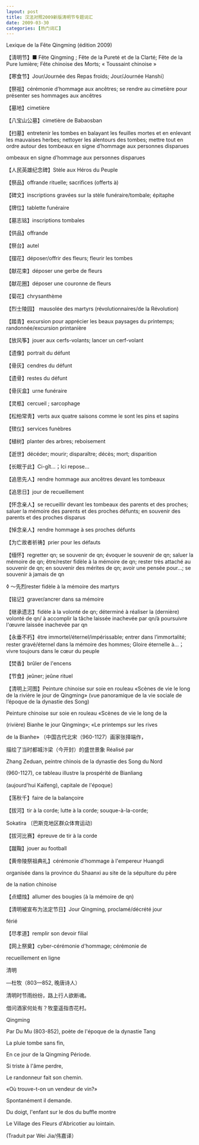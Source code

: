 ```yaml
---
layout: post
title: 汉法对照2009新版清明节专题词汇
date: 2009-03-30
categories: [热门词汇]  
---
```


Lexique de la Fête Qingming (édition 2009)



【淸明节】■ Fête Qingming ; Fête de la Pureté et de la Clarté; Fête de la Pure lumière; Fête chinoise des Morts; « Toussaint chinoise »

【寒食节】Jour/Journée des Repas froids; Jour/Journée Hanshi〕

【祭祖】cérémonie d’hommage aux ancêtres; se rendre au cimetière pour présenter ses hommages aux ancêtres

【墓地】cimetière

【八宝山公墓】cimetière de Babaosban

【扫墓】entretenir les tombes en balayant les feuilles mortes et en enlevant les mauvaises herbes; nettoyer les alentours des tombes; mettre tout en ordre autour des tombeaux en signe d’hommage aux personnes disparues

ombeaux en signe d’hommage aux personnes disparues

【人民英雄纪念碑】Stèle aux Héros du Peuple

【祭品】offrande rituelle; sacrifices (offerts à)

【碑文】inscriptions gravées sur la stèle funéraire/tombale; épitaphe

【牌位】tablette funéraire

【墓志铭】inscriptions tombales

【供品】offrande

【祭台】autel

【摆花】déposer/offrir des fleurs; fleurir les tombes

【献花束】déposer une gerbe de fleurs

【献花圈】déposer une couronne de fleurs

【菊花】chrysanthème

【烈士陵园】 mausolée des martyrs (révolutionnaires/de la Révolution)

【踏青】excursion pour apprécier les beaux paysages du printemps; randonnée/excursion printanière

【放风筝】jouer aux cerfs-volants; lancer un cerf-volant

【遗像】portrait du défunt

【骨灰】cendres du défunt

【遗骨】restes du défunt

【骨灰盒】urne funéraire

【灵柩】cercueil ; sarcophage

【松柏常靑】verts aux quatre saisons comme le sont les pins et sapins

【殡仪】services funèbres

【植树】planter des arbres; reboisement

【逝世】décéder; mourir; disparaître; décès; mort; disparition

【长眠于此】Ci-gît…；Ici repose…

【追思先人】rendre hommage aux ancêtres devant les tombeaux

【追思日】jour de recueillement

【怀念亲人】se recueillir devant les tombeaux des parents et des proches; saluer la mémoire des parents et des proches défunts; en souvenir des parents et des proches disparus

【悼念亲人】rendre hommage à ses proches défunts

【为亡故者祈祷】prier pour les défauts

【缅怀】regretter qn; se souvenir de qn; évoquer le souvenir de qn; saluer la mémoire de qn; être/rester fidèle à la mémoire de qn; rester très attaché au souvenir de qn; en souvenir des mérites de qn; avoir une pensée pour...; se souvenir à jamais de qn

◊ ～先烈rester fidèle à la mémoire des martyrs

【铭记】graver/ancrer dans sa mémoire

【继承遗志】fidèle à la volonté de qn; déterminé à réaliser la (dernière) volonté de qn/ à accomplir la tâche laissée inachevée par qn/à poursuivre l'œuvre laissée inachevée par qn

【永垂不朽】être immortel/éternel/impérissable; entrer dans l’immortalité; rester gravé/éternel dans la mémoire des hommes; Gloire éternelle à…；vivre toujours dans le cœur du peuple

【焚香】brûler de l'encens

【节食】jeûner; jeûne rituel

【清明上河图】Peinture chinoise sur soie en rouleau «Scènes de vie le long de la rivière le jour de Qingming» (vue panoramique de la vie sociale de l’époque de la dynastie des Song)





Peinture chinoise sur soie en rouleau «Scènes de vie le long de la

(rivière) Bianhe le jour Qingming»; «Le printemps sur les rives

de la Bianhe» 〔中国古代北宋（960-1127）画家张择端作，

描绘了当时都城汴梁（今开封）的盛世景象 Réalisé par

Zhang Zeduan, peintre chinois de la dynastie des Song du Nord

(960-1127), ce tableau illustre la prospérité de Bianliang

(aujourd'hui Kaifeng), capitale de l'époque〕

【荡秋千】faire de la balançoire

【拔河】tir à la corde; lutte à la corde; souque-à-la-corde;

Sokatira 〔巴斯克地区群众体育运动〕

【拔河比赛】épreuve de tir à la corde

【蹴鞠】jouer au football

【黄帝陵祭祖典礼】cérémonie d'hommage à l'empereur Huangdi

organisée dans la province du Shaanxi au site de la sépulture du père

de la nation chinoise

【点蜡烛】allumer des bougies (à la mémoire de qn)

【清明被宣布为法定节日】Jour Qingming, proclamé/décrété jour

férié

【尽孝道】remplir son devoir filial

【网上祭奠】cyber-cérémonie d'hommage; cérémonie de

recueillement en ligne

清明

—杜牧（803—852, 晚唐诗人）

清明时节雨纷纷，路上行人欲断魂。

借问酒家何处有？牧童遥指杏花村。



Qingming

Par Du Mu (803-852), poète de l'époque de la dynastie Tang



La pluie tombe sans fin,

En ce jour de la Qingming Période.

Si triste à l'âme perdre,

Le randonneur fait son chemin.

«Où trouve-t-on un vendeur de vin?»

Spontanément il demande.

Du doigt, l'enfant sur le dos du buffle montre

Le Village des Fleurs d'Abricotier au lointain.



(Traduit par Wei Jia/伟嘉译）

